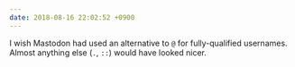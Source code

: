 ```yaml
---
date: 2018-08-16 22:02:52 +0900
---
```

I wish Mastodon had used an alternative to `@` for fully-qualified usernames. Almost anything else (`.`, `::`) would have looked nicer.
